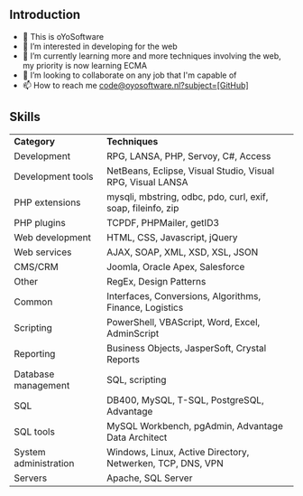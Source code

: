 <h2>Introduction</h2>
<ul>
  <li>👋 This is oYoSoftware</li>
  <li>👀 I’m interested in developing for the web</li>
  <li>🌱 I’m currently learning more and more techniques involving the web, my priority is now learning ECMA</li>
  <li>💞️ I’m looking to collaborate on any job that I'm capable of</li>
  <li>📫 How to reach me <a href="mailto:code@oyosoftware.nl">code@oyosoftware.nl?subject=[GitHub]</a></li>
</ul>
<h2>Skills</h2>
<table>
  <tr><td><strong>Category</strong></td><td><strong>Techniques</strong></td></tr>
  <tr><td>Development</td><td>RPG, LANSA, PHP, Servoy, C#, Access</td></tr>
  <tr><td>Development tools</td><td>NetBeans, Eclipse, Visual Studio, Visual RPG, Visual LANSA</td></tr>
  <tr><td>PHP extensions</td><td>mysqli, mbstring, odbc, pdo, curl, exif, soap, fileinfo, zip</td></tr>
  <tr><td>PHP plugins</td><td>TCPDF, PHPMailer, getID3</td></tr>
  <tr><td>Web development</td><td>HTML, CSS, Javascript, jQuery</td></tr>
  <tr><td>Web services</td><td>AJAX, SOAP, XML, XSD, XSL, JSON</td></tr>
  <tr><td>CMS/CRM</td><td>Joomla, Oracle Apex, Salesforce</td></tr>
  <tr><td>Other</td><td>RegEx, Design Patterns</td></tr>
  <tr><td>Common</td><td>Interfaces, Conversions, Algorithms, Finance, Logistics</td></tr>
  <tr><td>Scripting</td><td>PowerShell, VBAScript, Word, Excel, AdminScript</td></tr>
  <tr><td>Reporting</td><td>Business Objects, JasperSoft, Crystal Reports</td></tr>
  <tr><td>Database management</td><td>SQL, scripting</td></tr>
  <tr><td>SQL</td><td>DB400, MySQL, T-SQL, PostgreSQL, Advantage</td></tr>
  <tr><td>SQL tools</td><td>MySQL Workbench, pgAdmin, Advantage Data Architect</td></tr>
  <tr><td>System administration</td><td>Windows, Linux, Active Directory, Netwerken, TCP, DNS, VPN</td></tr>
  <tr><td>Servers</td><td>Apache, SQL Server</td></tr>
</table>
